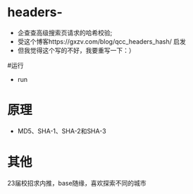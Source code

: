 # headers-
* 企查查高级搜索页请求的哈希校验;
* 受这个博客https://gxzv.com/blog/qcc_headers_hash/  启发
* 但我觉得这个写的不好，我要重写一下：）

#运行
* run
# 原理
* MD5、SHA-1、SHA-2和SHA-3
# 其他
23届校招求内推，base随缘，喜欢探索不同的城市
